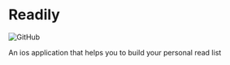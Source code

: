 # Readily
![GitHub](https://img.shields.io/github/license/sitongfX/Readily?color=pink)

An ios application that helps you to build your personal read list
